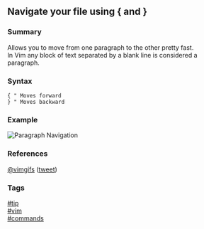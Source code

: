 ## Navigate your file using { and }

### Summary
Allows you to move from one paragraph to the other pretty fast.  
In Vim any block of text separated by a blank line is considered a paragraph.

### Syntax
```vim
{ " Moves forward
} " Moves backward
```

### Example
![Paragraph Navigation](https://cloud.githubusercontent.com/assets/19519411/17079481/319a25ae-50d7-11e6-9a10-625e6a35d012.gif)   

### References
[@vimgifs](https://twitter.com/vimgifs) \([tweet](https://twitter.com/vimgifs/status/755922916429197313)\)

### Tags
[#tip](../../tips.md)  
[#vim](../vim.md)  
[#commands](commands.md)  
